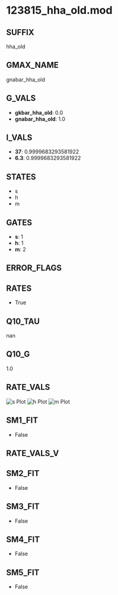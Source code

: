 # 123815_hha_old.mod

## SUFFIX

hha_old

## GMAX_NAME

gnabar_hha_old

## G_VALS

- **gkbar_hha_old**: 0.0
- **gnabar_hha_old**: 1.0

## I_VALS

- **37**: 0.9999683293581922
- **6.3**: 0.9999683293581922

## STATES

- s
- h
- m

## GATES

- **s**: 1
- **h**: 1
- **m**: 2

## ERROR_FLAGS


## RATES

- True

## Q10_TAU

nan

## Q10_G

1.0

## RATE_VALS

![s Plot](/Users/pbozelos/Dropbox/icg-Chai-Panos/supermodels/output_markdown_files/Na/123815_hha_old.mod/images/s.png)
![h Plot](/Users/pbozelos/Dropbox/icg-Chai-Panos/supermodels/output_markdown_files/Na/123815_hha_old.mod/images/h.png)
![m Plot](/Users/pbozelos/Dropbox/icg-Chai-Panos/supermodels/output_markdown_files/Na/123815_hha_old.mod/images/m.png)

## SM1_FIT

- False

## RATE_VALS_V

## SM2_FIT

- False

## SM3_FIT

- False

## SM4_FIT

- False

## SM5_FIT

- False

